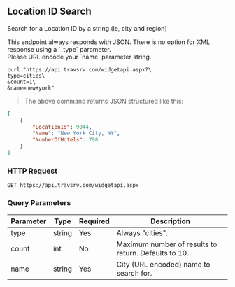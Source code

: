 ## Location ID Search

Search for a Location ID by a string (ie, city and region)

<aside class="notice">
This endpoint always responds with JSON. There is no option for XML response using a `_type` parameter.
</aside>

<aside class="notice">
Please URL encode your `name` parameter string.
</aside>

```shell
curl "https://api.travsrv.com/widgetapi.aspx?\
type=cities\
&count=1\
&name=new+york"
```

> The above command returns JSON structured like this:

```json
[
    {
        "LocationId": 9044,
        "Name": "New York City, NY",
        "NumberOfHotels": 798
    }
]
```

### HTTP Request

`GET https://api.travsrv.com/widgetapi.aspx`

### Query Parameters

Parameter | Type | Required | Description
--------- | ------- | ------- | -----------
type | string | Yes | Always "cities".
count | int | No | Maximum number of results to return. Defaults to 10.
name | string | Yes | City (URL encoded) name to search for.
